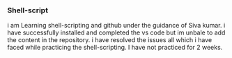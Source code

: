 ### Shell-script
i am Learning shell-scripting and github under the guidance of Siva kumar.
i have successfully installed and completed the vs code
but im unbale to add the content in the repository.
i have resolved the issues all which i have faced while practicing the shell-scripting.
I have not practiced for 2 weeks.
